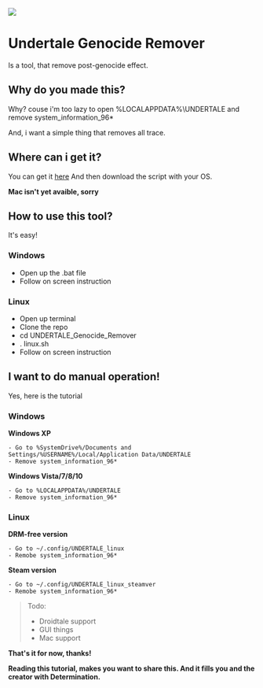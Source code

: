 ![](http://cdn.akamai.steamstatic.com/steam/apps/391540/header.jpg?t=1468759045)

# Undertale Genocide Remover
Is a tool, that remove post-genocide effect.

## Why do you made this?
Why? couse i'm too lazy to open %LOCALAPPDATA%\UNDERTALE and remove system_information_96*

And, i want a simple thing that removes all trace.

## Where can i get it?
You can get it [here](https://github.com/Rendyindo/UNDERTALE_Genocide_Remover)
And then download the script with your OS.

 **Mac isn't yet avaible, sorry** 

## How to use this tool?

It's easy!

### Windows

- Open up the .bat file
- Follow on screen instruction

### Linux

- Open up terminal
- Clone the repo
- cd UNDERTALE_Genocide_Remover
- . linux.sh
- Follow on screen instruction

## I want to do manual operation!

Yes, here is the tutorial

### Windows

 **Windows XP** 
```
- Go to %SystemDrive%/Documents and Settings/%USERNAME%/Local/Application Data/UNDERTALE
- Remove system_information_96*
```
 **Windows Vista/7/8/10** 
```
- Go to %LOCALAPPDATA%/UNDERTALE
- Remove system_information_96*
```
### Linux

 **DRM-free version** 
```
- Go to ~/.config/UNDERTALE_linux
- Remobe system_information_96*
```
 **Steam version** 
```
- Go to ~/.config/UNDERTALE_linux_steamver
- Remobe system_information_96*
```

> Todo:
> - Droidtale support
> - GUI things
> - Mac support

 **That's it for now, thanks!** 

 **Reading this tutorial, makes you want to share this. And it fills you and the creator with Determination.** 

